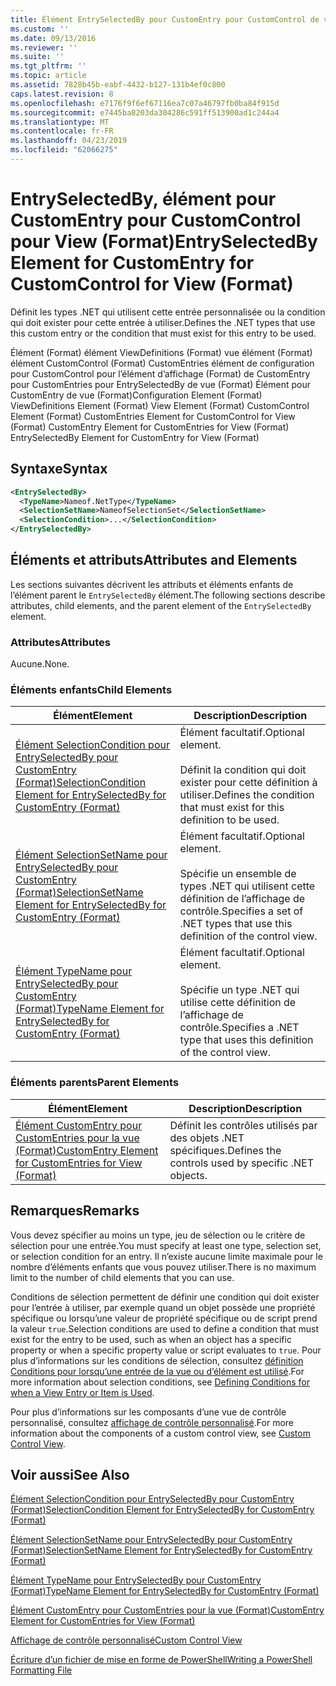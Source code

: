 ```yaml
---
title: Élément EntrySelectedBy pour CustomEntry pour CustomControl de vue (Format) | Microsoft Docs
ms.custom: ''
ms.date: 09/13/2016
ms.reviewer: ''
ms.suite: ''
ms.tgt_pltfrm: ''
ms.topic: article
ms.assetid: 7828b45b-eabf-4432-b127-131b4ef0c800
caps.latest.revision: 8
ms.openlocfilehash: e7176f9f6ef67116ea7c07a46797fb0ba84f915d
ms.sourcegitcommit: e7445ba8203da304286c591ff513900ad1c244a4
ms.translationtype: MT
ms.contentlocale: fr-FR
ms.lasthandoff: 04/23/2019
ms.locfileid: "62066275"
---
```

# <a name="entryselectedby-element-for-customentry-for-customcontrol-for-view-format"></a><span data-ttu-id="36e0a-102">EntrySelectedBy, élément pour CustomEntry pour CustomControl pour View (Format)</span><span class="sxs-lookup"><span data-stu-id="36e0a-102">EntrySelectedBy Element for CustomEntry for CustomControl for View (Format)</span></span>

<span data-ttu-id="36e0a-103">Définit les types .NET qui utilisent cette entrée personnalisée ou la condition qui doit exister pour cette entrée à utiliser.</span><span class="sxs-lookup"><span data-stu-id="36e0a-103">Defines the .NET types that use this custom entry or the condition that must exist for this entry to be used.</span></span>

<span data-ttu-id="36e0a-104">Élément (Format) élément ViewDefinitions (Format) vue élément (Format) élément CustomControl (Format) CustomEntries élément de configuration pour CustomControl pour l’élément d’affichage (Format) de CustomEntry pour CustomEntries pour EntrySelectedBy de vue (Format) Élément pour CustomEntry de vue (Format)</span><span class="sxs-lookup"><span data-stu-id="36e0a-104">Configuration Element (Format) ViewDefinitions Element (Format) View Element (Format) CustomControl Element (Format) CustomEntries Element for CustomControl for View (Format) CustomEntry Element for CustomEntries for View (Format) EntrySelectedBy Element for CustomEntry for View (Format)</span></span>

## <a name="syntax"></a><span data-ttu-id="36e0a-105">Syntaxe</span><span class="sxs-lookup"><span data-stu-id="36e0a-105">Syntax</span></span>

```xml
<EntrySelectedBy>
  <TypeName>Nameof.NetType</TypeName>
  <SelectionSetName>NameofSelectionSet</SelectionSetName>
  <SelectionCondition>...</SelectionCondition>
</EntrySelectedBy>
```

## <a name="attributes-and-elements"></a><span data-ttu-id="36e0a-106">Éléments et attributs</span><span class="sxs-lookup"><span data-stu-id="36e0a-106">Attributes and Elements</span></span>

<span data-ttu-id="36e0a-107">Les sections suivantes décrivent les attributs et éléments enfants de l’élément parent le `EntrySelectedBy` élément.</span><span class="sxs-lookup"><span data-stu-id="36e0a-107">The following sections describe attributes, child elements, and the parent element of the `EntrySelectedBy` element.</span></span>

### <a name="attributes"></a><span data-ttu-id="36e0a-108">Attributes</span><span class="sxs-lookup"><span data-stu-id="36e0a-108">Attributes</span></span>

<span data-ttu-id="36e0a-109">Aucune.</span><span class="sxs-lookup"><span data-stu-id="36e0a-109">None.</span></span>

### <a name="child-elements"></a><span data-ttu-id="36e0a-110">Éléments enfants</span><span class="sxs-lookup"><span data-stu-id="36e0a-110">Child Elements</span></span>

|<span data-ttu-id="36e0a-111">Élément</span><span class="sxs-lookup"><span data-stu-id="36e0a-111">Element</span></span>|<span data-ttu-id="36e0a-112">Description</span><span class="sxs-lookup"><span data-stu-id="36e0a-112">Description</span></span>|
|-------------|-----------------|
|[<span data-ttu-id="36e0a-113">Élément SelectionCondition pour EntrySelectedBy pour CustomEntry (Format)</span><span class="sxs-lookup"><span data-stu-id="36e0a-113">SelectionCondition Element for EntrySelectedBy for CustomEntry (Format)</span></span>](./selectioncondition-element-for-entryselectedby-for-customcontrol-format.md)|<span data-ttu-id="36e0a-114">Élément facultatif.</span><span class="sxs-lookup"><span data-stu-id="36e0a-114">Optional element.</span></span><br /><br /> <span data-ttu-id="36e0a-115">Définit la condition qui doit exister pour cette définition à utiliser.</span><span class="sxs-lookup"><span data-stu-id="36e0a-115">Defines the condition that must exist for this definition to be used.</span></span>|
|[<span data-ttu-id="36e0a-116">Élément SelectionSetName pour EntrySelectedBy pour CustomEntry (Format)</span><span class="sxs-lookup"><span data-stu-id="36e0a-116">SelectionSetName Element for EntrySelectedBy for CustomEntry (Format)</span></span>](./selectionsetname-element-for-entryselectedby-for-customcontrol-for-view-format.md)|<span data-ttu-id="36e0a-117">Élément facultatif.</span><span class="sxs-lookup"><span data-stu-id="36e0a-117">Optional element.</span></span><br /><br /> <span data-ttu-id="36e0a-118">Spécifie un ensemble de types .NET qui utilisent cette définition de l’affichage de contrôle.</span><span class="sxs-lookup"><span data-stu-id="36e0a-118">Specifies a set of .NET types that use this definition of the control view.</span></span>|
|[<span data-ttu-id="36e0a-119">Élément TypeName pour EntrySelectedBy pour CustomEntry (Format)</span><span class="sxs-lookup"><span data-stu-id="36e0a-119">TypeName Element for EntrySelectedBy for CustomEntry (Format)</span></span>](./typename-element-for-selectioncondition-for-customcontrol-for-view-format.md)|<span data-ttu-id="36e0a-120">Élément facultatif.</span><span class="sxs-lookup"><span data-stu-id="36e0a-120">Optional element.</span></span><br /><br /> <span data-ttu-id="36e0a-121">Spécifie un type .NET qui utilise cette définition de l’affichage de contrôle.</span><span class="sxs-lookup"><span data-stu-id="36e0a-121">Specifies a .NET type that uses this definition of the control view.</span></span>|

### <a name="parent-elements"></a><span data-ttu-id="36e0a-122">Éléments parents</span><span class="sxs-lookup"><span data-stu-id="36e0a-122">Parent Elements</span></span>

|<span data-ttu-id="36e0a-123">Élément</span><span class="sxs-lookup"><span data-stu-id="36e0a-123">Element</span></span>|<span data-ttu-id="36e0a-124">Description</span><span class="sxs-lookup"><span data-stu-id="36e0a-124">Description</span></span>|
|-------------|-----------------|
|[<span data-ttu-id="36e0a-125">Élément CustomEntry pour CustomEntries pour la vue (Format)</span><span class="sxs-lookup"><span data-stu-id="36e0a-125">CustomEntry Element for CustomEntries for View (Format)</span></span>](./customentry-element-for-customentries-for-customcontrol-for-view-format.md)|<span data-ttu-id="36e0a-126">Définit les contrôles utilisés par des objets .NET spécifiques.</span><span class="sxs-lookup"><span data-stu-id="36e0a-126">Defines the controls used by specific .NET objects.</span></span>|

## <a name="remarks"></a><span data-ttu-id="36e0a-127">Remarques</span><span class="sxs-lookup"><span data-stu-id="36e0a-127">Remarks</span></span>

<span data-ttu-id="36e0a-128">Vous devez spécifier au moins un type, jeu de sélection ou le critère de sélection pour une entrée.</span><span class="sxs-lookup"><span data-stu-id="36e0a-128">You must specify at least one type, selection set, or selection condition for an entry.</span></span> <span data-ttu-id="36e0a-129">Il n’existe aucune limite maximale pour le nombre d’éléments enfants que vous pouvez utiliser.</span><span class="sxs-lookup"><span data-stu-id="36e0a-129">There is no maximum limit to the number of child elements that you can use.</span></span>

<span data-ttu-id="36e0a-130">Conditions de sélection permettent de définir une condition qui doit exister pour l’entrée à utiliser, par exemple quand un objet possède une propriété spécifique ou lorsqu’une valeur de propriété spécifique ou de script prend la valeur `true`.</span><span class="sxs-lookup"><span data-stu-id="36e0a-130">Selection conditions are used to define a condition that must exist for the entry to be used, such as when an object has a specific property or when a specific property value or script evaluates to `true`.</span></span> <span data-ttu-id="36e0a-131">Pour plus d’informations sur les conditions de sélection, consultez [définition Conditions pour lorsqu’une entrée de la vue ou d’élément est utilisé](./defining-conditions-for-displaying-data.md).</span><span class="sxs-lookup"><span data-stu-id="36e0a-131">For more information about selection conditions, see [Defining Conditions for when a View Entry or Item is Used](./defining-conditions-for-displaying-data.md).</span></span>

<span data-ttu-id="36e0a-132">Pour plus d’informations sur les composants d’une vue de contrôle personnalisé, consultez [affichage de contrôle personnalisé](./creating-custom-controls.md).</span><span class="sxs-lookup"><span data-stu-id="36e0a-132">For more information about the components of a custom control view, see [Custom Control View](./creating-custom-controls.md).</span></span>

## <a name="see-also"></a><span data-ttu-id="36e0a-133">Voir aussi</span><span class="sxs-lookup"><span data-stu-id="36e0a-133">See Also</span></span>

[<span data-ttu-id="36e0a-134">Élément SelectionCondition pour EntrySelectedBy pour CustomEntry (Format)</span><span class="sxs-lookup"><span data-stu-id="36e0a-134">SelectionCondition Element for EntrySelectedBy for CustomEntry (Format)</span></span>](./selectioncondition-element-for-entryselectedby-for-customcontrol-format.md)

[<span data-ttu-id="36e0a-135">Élément SelectionSetName pour EntrySelectedBy pour CustomEntry (Format)</span><span class="sxs-lookup"><span data-stu-id="36e0a-135">SelectionSetName Element for EntrySelectedBy for CustomEntry (Format)</span></span>](./selectionsetname-element-for-entryselectedby-for-customcontrol-for-view-format.md)

[<span data-ttu-id="36e0a-136">Élément TypeName pour EntrySelectedBy pour CustomEntry (Format)</span><span class="sxs-lookup"><span data-stu-id="36e0a-136">TypeName Element for EntrySelectedBy for CustomEntry (Format)</span></span>](./typename-element-for-selectioncondition-for-customcontrol-for-view-format.md)

[<span data-ttu-id="36e0a-137">Élément CustomEntry pour CustomEntries pour la vue (Format)</span><span class="sxs-lookup"><span data-stu-id="36e0a-137">CustomEntry Element for CustomEntries for View (Format)</span></span>](./customentry-element-for-customentries-for-customcontrol-for-view-format.md)

[<span data-ttu-id="36e0a-138">Affichage de contrôle personnalisé</span><span class="sxs-lookup"><span data-stu-id="36e0a-138">Custom Control View</span></span>](./creating-custom-controls.md)

[<span data-ttu-id="36e0a-139">Écriture d’un fichier de mise en forme de PowerShell</span><span class="sxs-lookup"><span data-stu-id="36e0a-139">Writing a PowerShell Formatting File</span></span>](./writing-a-powershell-formatting-file.md)

